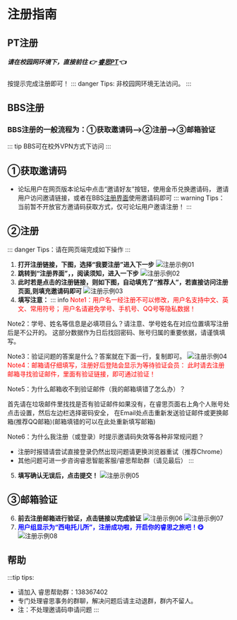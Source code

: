 # 注册指南

## PT注册
##### 请在校园网环境下，直接前往 👉 [睿思PT](https://resource.xidian.edu.cn/ "睿思PT")👈
按提示完成注册即可！
::: danger Tips:  非校园网环境无法访问。 
:::
## BBS注册
### BBS注册的一般流程为：①获取邀请码-->②注册-->③邮箱验证
::: tip BBS可在校外VPN方式下访问 
:::
## ①获取邀请码
* 论坛用户在网页版本论坛中点击“邀请好友”按钮，使用金币兑换邀请码，
邀请用户访问邀请链接，或者在BBS[注册界面](https://rs.xidian.edu.cn/member.php?mod=register "BBS注册")使用邀请码即可
::: warning  Tips：当前暂不开放官方邀请码获取方式，仅可论坛用户邀请注册！
:::
## ②注册
::: danger  Tips：请在网页端完成如下操作 
:::
1. **打开注册链接，下图，选择“我要注册”进入下一步**
![注册示例01](https://res.xdrs.site/help.xdrs.site/images/BBSreg1.png)
2. **跳转到“注册界面”，，阅读须知，进入一下步**
![注册示例02](https://res.xdrs.site/help.xdrs.site/images/BBSreg2.png)
3. **此时若是点击的注册链接，则如下图，自动填充了“推荐人”，若直接访问注册页面,则填充邀请码即可**
![注册示例03](https://res.xdrs.site/help.xdrs.site/images/BBSreg3.png)
4. **填写注意：**
::: info 
<font color=red>Note1：用户名一经注册不可以修改，用户名支持中文、英文、常用符号；
用户名请避免学号、手机号、QQ号等隐私数据！</font>

Note2：学号、姓名等信息是必填项目么？请注意、学号姓名在对应位置填写注册后是不公开的。
这部分数据作为日后找回密码、账号归属的重要依据，请谨慎填写。

Note3：验证问题的答案是什么？答案就在下面一行，复制即可。
![注册示例04](https://res.xdrs.site/help.xdrs.site/images/BBSreg4.png)
<font color=red>Note4：邮箱请仔细填写，注册好后登陆会显示为等待验证会员：
此时请去注册邮箱寻找验证邮件，里面有验证链接，即可通过验证！</font>

Note5：为什么邮箱收不到验证邮件（我的邮箱填错了怎么办）？

 首先请在垃圾邮件里找找是否有验证邮件如果没有，在睿思页面右上角个人账号处点击设置，然后左边栏选择密码安全，
 在Email处点击重新发送验证邮件或更换邮箱(推荐QQ邮箱)(邮箱填错的可以在此处重新填写邮箱)

Note6：为什么我注册（或登录）时提示邀请码失效等各种非常规问题？

* 注册时报错请尝试直接登录仍然出现问题请更换浏览器重试（推荐Chrome）
* 其他问题可进一步咨询睿思智能客服/睿思帮助群（请见最后）
:::
5. **填写确认无误后，点击提交！**
![注册示例05](https://res.xdrs.site/help.xdrs.site/images/BBSreg5.png)

## ③邮箱验证
6. **前去注册邮箱进行验证，点击链接以完成验证**
![注册示例06](https://res.xdrs.site/help.xdrs.site/images/BBSreg6.png)
![注册示例07](https://res.xdrs.site/help.xdrs.site/images/BBSreg7.png)
7. **<font color=blue>用户组显示为“西电托儿所”，注册成功啦，开启你的睿思之旅吧！😋</font>**
![注册示例08](https://res.xdrs.site/help.xdrs.site/images/BBSreg8.png)
## 帮助
:::tip tips:
* 请加入 睿思帮助群：138367402
* 专门处理睿思事务的群聊，解决问题后请主动退群，群内不留人。
* 注：不处理邀请码申请问题
:::